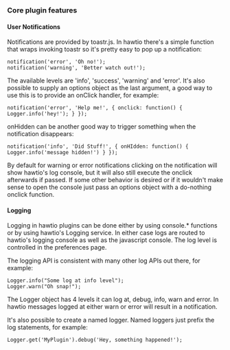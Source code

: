 ### Core plugin features

#### User Notifications

Notifications are provided by toastr.js.  In hawtio there's a simple function that wraps invoking toastr so it's pretty easy to pop up a notification:

```
notification('error', 'Oh no!');
notification('warning', 'Better watch out!');
```

The available levels are 'info', 'success', 'warning' and 'error'.  It's also possible to supply an options object as the last argument, a good way to use this is to provide an onClick handler, for example:

```
notification('error', 'Help me!', { onclick: function() { Logger.info('hey!'); } });
```

onHidden can be another good way to trigger something when the notification disappears:

```
notification('info', 'Did Stuff!', { onHIdden: function() { Logger.info('message hidden!') } });
```

By default for warning or error notifications clicking on the notification will show hawtio's log console, but it will also still execute the onclick afterwards if passed.  If some other behavior is desired or if it wouldn't make sense to open the console just pass an options object with a do-nothing onclick function.


#### Logging

Logging in hawtio plugins can be done either by using console.* functions or by using hawtio's Logging service.  In either case logs are routed to hawtio's logging console as well as the javascript console.  The log level is controlled in the preferences page.

The logging API is consistent with many other log APIs out there, for example:

```
Logger.info("Some log at info level");
Logger.warn("Oh snap!");
```

The Logger object has 4 levels it can log at, debug, info, warn and error.  In hawtio messages logged at either warn or error will result in a notification.

It's also possible to create a named logger.  Named loggers just prefix the log statements, for example:

```
Logger.get('MyPlugin').debug('Hey, something happened!');
```






